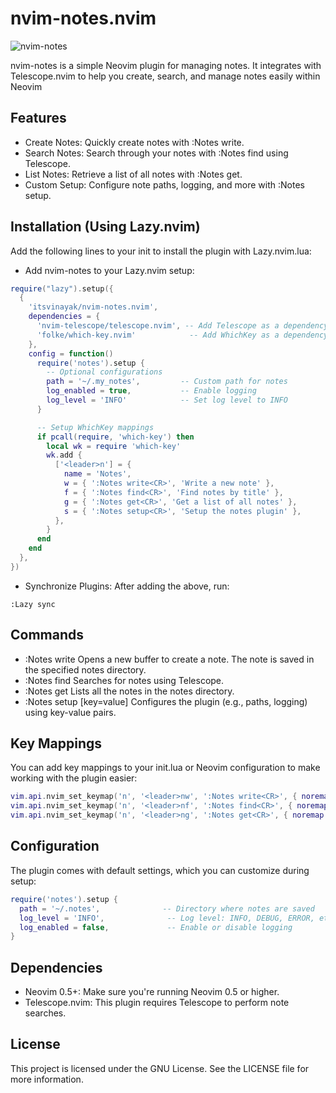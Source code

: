 # nvim-notes.nvim

![nvim-notes](images/nvim-notes.nvim.png)

nvim-notes is a simple Neovim plugin for managing notes. It integrates with Telescope.nvim to help you create, search, and manage notes easily within Neovim

## Features

- Create Notes: Quickly create notes with :Notes write.
- Search Notes: Search through your notes with :Notes find using Telescope.
- List Notes: Retrieve a list of all notes with :Notes get.
- Custom Setup: Configure note paths, logging, and more with :Notes setup.


## Installation (Using Lazy.nvim)

Add the following lines to your init to install the plugin with Lazy.nvim.lua:


- Add nvim-notes to your Lazy.nvim setup:

```lua
require("lazy").setup({
  {
    'itsvinayak/nvim-notes.nvim',
    dependencies = {
      'nvim-telescope/telescope.nvim', -- Add Telescope as a dependency
      'folke/which-key.nvim'            -- Add WhichKey as a dependency
    },
    config = function()
      require('notes').setup {
        -- Optional configurations
        path = '~/.my_notes',         -- Custom path for notes
        log_enabled = true,           -- Enable logging
        log_level = 'INFO'            -- Set log level to INFO
      }

      -- Setup WhichKey mappings
      if pcall(require, 'which-key') then
        local wk = require 'which-key'
        wk.add {
          ['<leader>n'] = {
            name = 'Notes',
            w = { ':Notes write<CR>', 'Write a new note' },
            f = { ':Notes find<CR>', 'Find notes by title' },
            g = { ':Notes get<CR>', 'Get a list of all notes' },
            s = { ':Notes setup<CR>', 'Setup the notes plugin' },
          },
        }
      end
    end
  },
})
```
- Synchronize Plugins: After adding the above, run:

```
:Lazy sync
```
## Commands
- :Notes write
  Opens a new buffer to create a note. The note is saved in the specified notes directory.
- :Notes find
  Searches for notes using Telescope.
- :Notes get
  Lists all the notes in the notes directory.
- :Notes setup [key=value]
  Configures the plugin (e.g., paths, logging) using key-value pairs.


## Key Mappings

You can add key mappings to your init.lua or Neovim configuration to make working with the plugin easier:

```lua
vim.api.nvim_set_keymap('n', '<leader>nw', ':Notes write<CR>', { noremap = true, silent = true })
vim.api.nvim_set_keymap('n', '<leader>nf', ':Notes find<CR>', { noremap = true, silent = true })
vim.api.nvim_set_keymap('n', '<leader>ng', ':Notes get<CR>', { noremap = true, silent = true })
```

## Configuration

The plugin comes with default settings, which you can customize during setup:

```lua
require('notes').setup {
  path = '~/.notes',              -- Directory where notes are saved
  log_level = 'INFO',              -- Log level: INFO, DEBUG, ERROR, etc.
  log_enabled = false,             -- Enable or disable logging
}
```

## Dependencies

- Neovim 0.5+: Make sure you're running Neovim 0.5 or higher.
- Telescope.nvim: This plugin requires Telescope to perform note searches.

## License

This project is licensed under the GNU License. See the LICENSE file for more information.
